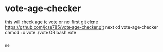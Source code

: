 # vote-age-checker
this will check age to vote or not
first git clone https://github.com/jose785/vote-age-checker.git
next cd vote-age-checker
chmod +x vote
./vote OR bash vote
                                                                                                                                   
                                                                                                                                   ne
